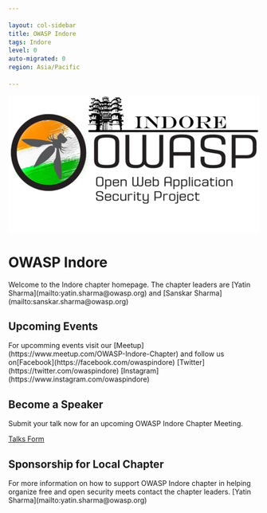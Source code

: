 ```yaml
---

layout: col-sidebar
title: OWASP Indore
tags: Indore
level: 0
auto-migrated: 0
region: Asia/Pacific

---
```

<!-- rebuild -->
![OWASP Indore Logo](/assets/images/665c03c6adb74b9785144dfcc4c3ec08.jpeg)
<h1>OWASP Indore</h1>
Welcome to the Indore chapter homepage. The chapter leaders are [Yatin Sharma](mailto:yatin.sharma@owasp.org) and [Sanskar Sharma](mailto:sanskar.sharma@owasp.org) 

<h2>Upcoming Events</h2>
For upcomming events visit our [Meetup](https://www.meetup.com/OWASP-Indore-Chapter) and follow us on[Facebook](https://facebook.com/owaspindore) [Twitter](https://twitter.com/owaspindore) [Instagram](https://www.instagram.com/owaspindore)

<h2>Become a Speaker</h2>
Submit your talk now for an upcoming OWASP Indore Chapter Meeting.

[Talks Form](https://docs.google.com/forms/d/e/1FAIpQLSdKvScszAknOQAl40lm-4NJSkvWU9VJxK0kwPSsTntO_ysCLA/viewform)

<h2>Sponsorship for Local Chapter </h2>
For more information on how to support OWASP Indore chapter in helping organize free and open security meets contact the chapter leaders.
[Yatin Sharma](mailto:yatin.sharma@owasp.org)



<!-- Standard Chapter Page Template
This is an example of a Project or Chapter page.
Please change these items to indicate the actual information you wish to present. In addition to this information, the 'front-matter' above the text should be modified to reflect your actual information.  An explanation of each of the front-matter items is below:

{front matter for this file}

```
- layout: This is the layout used by project and chapter pages.  You should leave this value as col-sidebar
- title: This is the title of your project or chapter page, usually the name.  For example, OWASP Zed Attack Proxy or OWASP Baltimore
- tags: This is a space-delimited list of tags you associate with your project or chapter.  If you are using tabs, at least one of these tags should be unique in order to be used in the tabs files (an example tab is included in this repo) 
- region: This is the region you are in according to our data
```

{copy for this file (index.md)}
Replace the text above the commented area with your information in the format below:
```
## Welcome
Include some information here about your chapter

## Participation
The Open Web Application Security Project (OWASP) is a nonprofit foundation that works to improve the security of software. All of our projects ,tools, documents, forums, and chapters are free and open to anyone interested in improving application security. 

Chapters are led by local leaders in accordance with the [Chapter Leader Handbook](/www-policy/rules-of-procedure/chapter-handbook). Financial contributions should only be made online using the authorized online donation button. To be a SPEAKER at ANY OWASP Chapter in the world simply review the [speaker agreement](/www-policy/speaker-agreement) and then contact the local chapter leader with details of what OWASP Project, independent research, or related software security topic you would like to present.

Everyone is welcome and encouraged to participate in our [Projects](/projects), [Local Chapters](/chapters), [Events](/events), [Online Groups](https://groups.google.com/a/owasp.com/){:target='_blank'}, and [Community Slack Channel](https://owasp.slack.com/){:target='_blank'}. We especially encourage diversity in all our initiatives. OWASP is a fantastic place to learn about application security, to network, and even to build your reputation as an expert. We also encourage you to be [become a member](/membership) or consider a [donation](/donate) to support our ongoing work.

## Local News
- Meeting Location
- Everyone is welcome to join us at our chapter meetings.

```
{info.md}

This separate file is where you should place links to your Google Group and Meetup page. It will be automatically rendered in the column sidebar.

{leaders.md}

Another separate file that should simply include each leaders name with mailto link as a list. It will also be automatically rendered in the column sidebar.

-->
